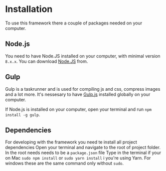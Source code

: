 # Installation

To use this framework there a couple of packages needed on your computer.

## Node.js

You need to have Node.JS installed on your computer, with minimal version `8.x.x`.
You can download <a href="https://nodejs.org/en/">Node.JS</a> from.

## Gulp

Gulp is a taskrunner and is used for compiling js and css, compress images and a lot more.
It's nessesary to have <a href="https://gulpjs.com/">Gulp.js</a> installed globally on your computer.

If Node.js is installed on your computer, open your terminal and run `npm install -g gulp`.

## Dependencies

For developing with the framework you need te install all project dependencies
Open your terminal and navigate to the root of project folder. In the root needs needs to be a `package.json` file
Type in the terminal if your on Mac `sudo npm install` or `sudo yarn install` i you're using Yarn. For windows these are the same command only without `sudo`.
